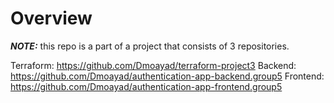 # Overview

**_NOTE:_** this repo is a part of a project that consists of 3 repositories.

Terraform: https://github.com/Dmoayad/terraform-project3
Backend: https://github.com/Dmoayad/authentication-app-backend.group5
Frontend: https://github.com/Dmoayad/authentication-app-frontend.group5